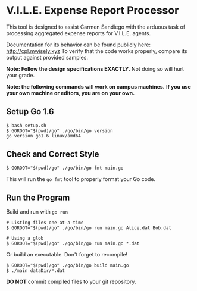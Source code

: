 # V.I.L.E. Expense Report Processor

This tool is designed to assist Carmen Sandiego with the arduous task of processing aggregated expense reports for V.I.L.E. agents.

Documentation for its behavior can be found publicly here: http://cpl.mwisely.xyz
To verify that the code works properly, compare its output against provided samples.

**Note: Follow the design specifications EXACTLY.**
Not doing so will hurt your grade.

**Note: the following commands will work on campus machines.**
**If you use your own machine or editors, you are on your own.**

## Setup Go 1.6

~~~shell
$ bash setup.sh
$ GOROOT="$(pwd)/go" ./go/bin/go version
go version go1.6 linux/amd64
~~~

## Check and Correct Style

~~~shell
$ GOROOT="$(pwd)/go" ./go/bin/go fmt main.go
~~~~

This will run the `go fmt` tool to properly format your Go code.

## Run the Program

Build and run with `go run`

~~~shell
# Listing files one-at-a-time
$ GOROOT="$(pwd)/go" ./go/bin/go run main.go Alice.dat Bob.dat

# Using a glob
$ GOROOT="$(pwd)/go" ./go/bin/go run main.go *.dat
~~~

Or build an executable.
Don't forget to recompile!

~~~shell
$ GOROOT="$(pwd)/go" ./go/bin/go build main.go
$ ./main dataDir/*.dat
~~~

**DO NOT** commit compiled files to your git repository.
